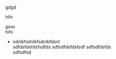 gdgd  

hihi



gsss  
hihi



- sdnlkfsdnlkfsdnlkfdsnl  
  sdfdsfdsfdsfsdfds
  sdfsdfdsfdsfsdf
  sdfsdfdsfds  
  sdfsdfsd

